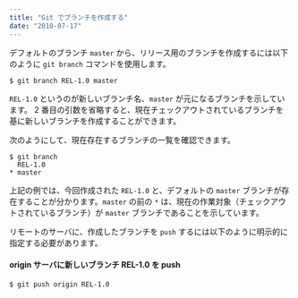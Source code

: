 ```yaml
---
title: "Git でブランチを作成する"
date: "2010-07-17"
---
```


デフォルトのブランチ `master` から、リリース用のブランチを作成するには以下のように `git branch` コマンドを使用します。

```
$ git branch REL-1.0 master
```

`REL-1.0` というのが新しいブランチ名、`master` が元になるブランチを示しています。
2 番目の引数を省略すると、現在チェックアウトされているブランチを基に新しいブランチを作成することができます。

次のようにして、現在存在するブランチの一覧を確認できます。

```
$ git branch
  REL-1.0
* master
```

上記の例では、今回作成された `REL-1.0` と、デフォルトの `master` ブランチが存在することが分かります。`master` の前の `*` は、現在の作業対象（チェックアウトされているブランチ）が `master` ブランチであることを示しています。

リモートのサーバに、作成したブランチを `push` するには以下のように明示的に指定する必要があります。

#### origin サーバに新しいブランチ REL-1.0 を push

```
$ git push origin REL-1.0
```

